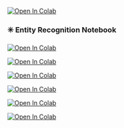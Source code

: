 [![Open In Colab](https://colab.research.google.com/assets/colab-badge.svg)](https://colab.research.google.com/github/damodar344/digital-forensics-lab/blob/main/KDD2025/BrowserHistory/profile_browser_history_Eric.ipynb)
### ✳️ Entity Recognition Notebook

[![Open In Colab](https://colab.research.google.com/assets/colab-badge.svg)](https://colab.research.google.com/github/damodar344/digital-forensics-lab/blob/main/KDD2025/BrowserHistory/profile_browser_history_Eric_dataprocess.ipynb)

[![Open In Colab](https://colab.research.google.com/assets/colab-badge.svg)](https://colab.research.google.com/github/damodar344/digital-forensics-lab/blob/main/KDD2025/PhishingAttack/PhishingAttackScenarioDemo/01_evidence_entity_recognition.ipynb)

[![Open In Colab](https://colab.research.google.com/assets/colab-badge.svg)](https://colab.research.google.com/github/damodar344/digital-forensics-lab/blob/main/KDD2025/PhishingAttack/PhishingAttackScenarioDemo/02_evidence_knowledge_dot_generator.ipynb)

[![Open In Colab](https://colab.research.google.com/assets/colab-badge.svg)](https://colab.research.google.com/github/damodar344/digital-forensics-lab/blob/main/KDD2025/PhishingAttack/PhishingAttackScenarioDemo/03_evidence_stix_zeroshot.ipynb)

[![Open In Colab](https://colab.research.google.com/assets/colab-badge.svg)](https://colab.research.google.com/github/damodar344/digital-forensics-lab/blob/main/KDD2025/PhishingAttack/PhishingAttackScenarioDemo/04_evidence_stix_oneshot.ipynb)

[![Open In Colab](https://colab.research.google.com/assets/colab-badge.svg)](https://colab.research.google.com/github/damodar344/digital-forensics-lab/blob/main/KDD2025/PhishingAttack/PhishingAttackScenarioDemo/05_evidence_stix_dot_generator.ipynb)









